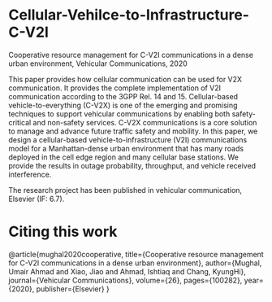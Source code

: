 # Cellular-Vehilce-to-Infrastructure-C-V2I
Cooperative resource management for C-V2I communications in a dense urban environment, Vehicular Communications, 2020

This paper provides how cellular communication can be used for V2X communication. It provides the complete implementation of V2I communication according to the 3GPP Rel. 14 and 15. 
Cellular-based vehicle-to-everything (C-V2X) is one of the emerging and promising techniques to support vehicular communications by enabling both safety-critical and non-safety services. C-V2X
communications is a core solution to manage and advance future traffic safety and mobility. In this paper, we design a cellular-based vehicle-to-infrastructure (V2I) communications model for a Manhattan-dense urban environment that has many roads deployed in the cell edge region and many cellular base stations. We provide the results in outage probability, throughput, and vehicle received interference. 


The research project has been published in vehicular communication, Elsevier (IF: 6.7).



# Citing this work
@article{mughal2020cooperative,
  title={Cooperative resource management for C-V2I communications in a dense urban environment},
  author={Mughal, Umair Ahmad and Xiao, Jiao and Ahmad, Ishtiaq and Chang, KyungHi},
  journal={Vehicular Communications},
  volume={26},
  pages={100282},
  year={2020},
  publisher={Elsevier}
}
